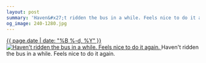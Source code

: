 ```yaml
---
layout: post
summary: 'Haven&#x27;t ridden the bus in a while. Feels nice to do it again.'
og_image: 240-1280.jpg
---
```


<p>
 <time>
  <a href="/240">
   {{ page.date | date: "%B %-d, %Y" }}
  </a>
 </time>
 <a href="/240">
  <img alt="Haven't ridden the bus in a while. Feels nice to do it again." sizes="(min-width: 700px) 50vw, calc(100vw - 2rem)" src="{{ site.assets_url }}/240-640.jpg" srcset="{{ site.assets_url }}/240-1280.jpg 1280w, {{ site.assets_url }}/240-960.jpg 960w, {{ site.assets_url }}/240-640.jpg 640w, {{ site.assets_url }}/240-320.jpg 320w"/>
 </a>
 <span>
  Haven't ridden the bus in a while. Feels nice to do it again.
 </span>
</p>
